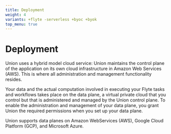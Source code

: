```yaml
---
title: Deployment
weight: 4
variants: +flyte -serverless +byoc +byok
top_menu: true
---
```


# Deployment

Union uses a hybrid model cloud service: Union maintains the control plane of the application on its own cloud infrastructure in Amazon Web Services (AWS).
This is where all administration and management functionality resides.

Your data and the actual computation involved in executing your Flyte tasks and workflows takes place on the data plane, a virtual private cloud that you control but that is administered and managed by the Union control plane.
To enable the administration and management of your data plane, you grant Union the required permissions when you set up your data plane.

Union supports data planes on Amazon WebServices (AWS), Google Cloud Platform (GCP), and Microsoft Azure.
